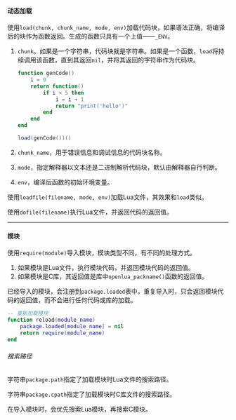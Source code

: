 #### 动态加载

使用`load(chunk, chunk_name, mode, env)`加载代码块，如果语法正确，将编译后的块作为函数返回。生成的函数只具有一个上值——`_ENV`。

1. `chunk`。如果是一个字符串，代码块就是字符串。如果是一个函数，`load`将持续调用该函数，直到其返回`nil`，并将其返回的字符串作为代码块。

   ```lua
   function genCode()
       i = 0
       return function()
           if i < 5 then
               i = i + 1
               return "print('hello')"
           end
       end
   end
   
   load(genCode())()
   ```

2. `chunk_name`，用于错误信息和调试信息的代码块名称。

3. `mode`，指定解释器以文本还是二进制解析代码块，默认由解释器自行判断。

4. `env`，编译后函数的初始环境变量。

使用`loadfile(filename, mode, env)`加载Lua文件，其效果和`load`类似。

使用`dofile(filename)`执行Lua文件，并返回代码的返回值。

---

#### 模块

使用`require(module)`导入模块，模块类型不同，有不同的处理方式。

1. 如果模块是Lua文件，执行模块代码，并返回模块代码的返回值。
2. 如果模块是C库，其返回值是库中`openlua_packname()`函数的返回值。

已经导入的模块，会注册到`package.loaded`表中，重复导入时，只会返回模块代码的返回值，而不会进行任何代码或库的加载。

```lua
-- 重新加载模块
function reload(module_name)
    package.loaded[module_name] = nil
    return require(module_name)
end
```

###### 搜索路径

字符串`package.path`指定了加载模块时Lua文件的搜索路径。

字符串`package.cpath`指定了加载模块时C库文件的搜索路径。

在导入模块时，会优先搜索Lua模块，再搜索C模块。